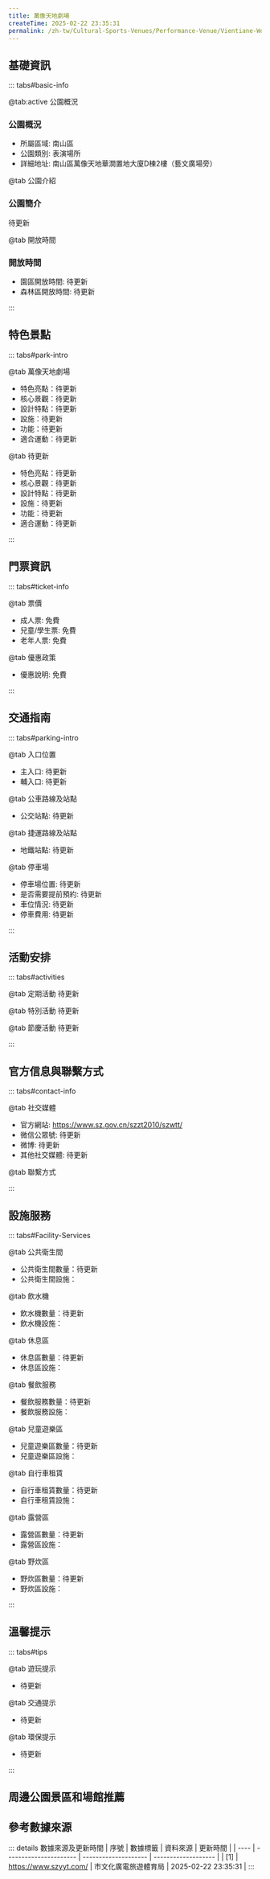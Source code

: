 ```yaml
---
title: 萬像天地劇場
createTime: 2025-02-22 23:35:31
permalink: /zh-tw/Cultural-Sports-Venues/Performance-Venue/Vientiane-World-Theater/
---
```



<script setup>
import ImageSwiper from '/.vuepress/theme/components/ImageSwiper.vue'
// 轮播图数据
const swiperItems = [
    {
                link: 'https://www.szyyt.com/vancheerfile/images/2024/12/20241206143332910.jpg',
                title: '萬像天地劇場',
                description: '待更新...',
                author: '市文化廣電旅遊體育局',
                date: '2025/02/23'
                },
  {
                link: 'https://www.szyyt.com/vancheerfile/images/2024/12/20241206143332910.jpg',
                title: '萬像天地劇場',
                description: '待更新...',
                author: '市文化廣電旅遊體育局',
                date: '2025/02/23'
                }
]
// 配置项
const swiperConfig = {
  height: 500,
  showInfo: true
}
</script>
<!-- 轮播图组件 -->
<ImageSwiper :items="swiperItems" :config="swiperConfig" />



## 基礎資訊

::: tabs#basic-info

@tab:active 公園概況
### 公園概況
- 所屬區域: 南山區
- 公園類別: 表演場所
- 詳細地址: 南山區萬像天地華潤置地大廈D棟2樓（藝文廣場旁）

@tab 公園介紹
### 公園簡介
待更新

@tab 開放時間
### 開放時間
- 園區開放時間: 待更新
- 森林區開放時間: 待更新

:::

## 特色景點

::: tabs#park-intro

@tab 萬像天地劇場
<ImageCard
image="https://www.szyyt.com/vancheerfile/images/2024/12/20241206143332910.jpg"
    title="萬像天地劇場"
    description="待更新"
    date=""
    author="市文化廣電旅遊體育局"
/>


- 特色亮點：待更新
- 核心景觀：待更新
- 設計特點：待更新
- 設施：待更新
- 功能：待更新
- 適合運動：待更新

@tab 待更新
<ImageCard
image="https://www.szyyt.com/vancheerfile/images/2024/12/20241206143332910.jpg"
    title="萬像天地劇場"
    description="待更新"
    date=""
    author="市文化廣電旅遊體育局"
/>


- 特色亮點：待更新
- 核心景觀：待更新
- 設計特點：待更新
- 設施：待更新
- 功能：待更新
- 適合運動：待更新

:::

## 門票資訊

::: tabs#ticket-info

@tab 票價
- 成人票: 免費
- 兒童/學生票: 免費
- 老年人票: 免費

@tab 優惠政策
- 優惠說明: 免費

:::

## 交通指南

::: tabs#parking-intro

@tab 入口位置
- 主入口: 待更新
- 輔入口: 待更新

@tab 公車路線及站點
- 公交站點: 待更新

@tab 捷運路線及站點
- 地鐵站點: 待更新

@tab 停車場
- 停車場位置: 待更新
- 是否需要提前預約: 待更新
- 車位情況: 待更新
- 停車費用: 待更新

:::

## 活動安排

::: tabs#activities

@tab 定期活動
待更新

@tab 特別活動
待更新

@tab 節慶活動
待更新

:::

## 官方信息與聯繫方式

::: tabs#contact-info

@tab 社交媒體
- 官方網站: https://www.sz.gov.cn/szzt2010/szwtt/
- 微信公眾號: 待更新
- 微博: 待更新
- 其他社交媒體: 待更新

@tab 聯繫方式

:::

## 設施服務

::: tabs#Facility-Services

@tab 公共衛生間
- 公共衛生間數量：待更新
- 公共衛生間設施：

@tab 飲水機
- 飲水機數量：待更新
- 飲水機設施：

@tab 休息區
- 休息區數量：待更新
- 休息區設施：

@tab 餐飲服務
- 餐飲服務數量：待更新
- 餐飲服務設施：

@tab 兒童遊樂區
- 兒童遊樂區數量：待更新
- 兒童遊樂區設施：

@tab 自行車租賃
- 自行車租賃數量：待更新
- 自行車租賃設施：

@tab 露營區
- 露營區數量：待更新
- 露營區設施：

@tab 野炊區
- 野炊區數量：待更新
- 野炊區設施：

:::

## 溫馨提示

::: tabs#tips

@tab 遊玩提示
- 待更新

@tab 交通提示
- 待更新

@tab 環保提示
- 待更新

:::

## 周邊公園景區和場館推薦

<CardGrid>
  <ImageCard
        image="https://www.sz.gov.cn/img/4/4097/4097585/11129404.png"
        title="南山文體中心劇院（大、小劇場）"
        description="南山文體中心聚橙劇院佔地3.96萬平方米，按照甲級標準設計建設，由大小兩個劇院組成，能滿足舞蹈、歌劇、話劇、交響音樂會、演唱會、戲曲及綜藝匯演等演出要求。聚橙劇院以'藝術殿堂，高雅文化'為經營理念，承辦古典音樂、流行音樂、舞台劇、音樂劇、童劇等各類文化演出，以頂尖的舞台配備、優秀的演出劇目、高質的服務體驗，向全深圳市民及企業開放。"
        href="/zh-tw/Cultural-Sports-Venues/Performance-Venue/Nanshan-Cultural-and-Sports-Center-Theater-(large-and-small-theaters)/"
        author="待更新"
        date="2025/01/02"
      />
      <ImageCard
        image="https://www.sz.gov.cn/img/4/4097/4097585/11129404.png"
        title="南山文體中心劇院（大、小劇場）"
        description="南山文體中心聚橙劇院佔地3.96萬平方米，按照甲級標準設計建設，由大小兩個劇院組成，能滿足舞蹈、歌劇、話劇、交響音樂會、演唱會、戲曲及綜藝匯演等演出要求。聚橙劇院以'藝術殿堂，高雅文化'為經營理念，承辦古典音樂、流行音樂、舞台劇、音樂劇、童劇等各類文化演出，以頂尖的舞台配備、優秀的演出劇目、高質的服務體驗，向全深圳市民及企業開放。"
        href="/zh-tw/Cultural-Sports-Venues/Performance-Venue/Nanshan-Cultural-and-Sports-Center-Theater-(large-and-small-theaters)/"
        author="待更新"
        date="2025/01/02"
      />
    </CardGrid>


## 參考數據來源

::: details 數據來源及更新時間
| 序號 | 數據標籤               | 資料來源             | 更新時間            |
| ---- | ---------------------- | -------------------- | ------------------- |
| [1]  | https://www.szyyt.com/ | 市文化廣電旅遊體育局 | 2025-02-22 23:35:31 |
:::

